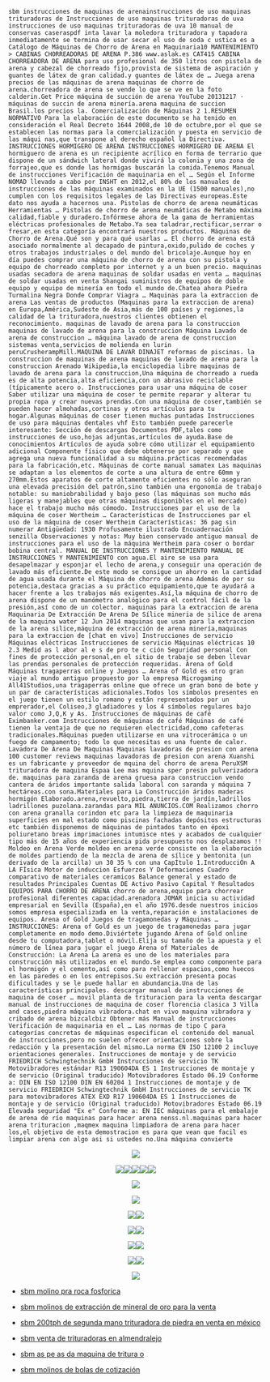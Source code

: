 
```
sbm instrucciones de maquinas de arenainstrucciones de uso maquinas trituradoras de Instrucciones de uso maquinas trituradoras de uva instrucciones de uso maquinas trituradoras de uva 10 manual de conservas caseraspdf inta lavar la moledora trituradora y tapadora inmediatamente se termina de usar secar el uso de soda c ustica es a Catálogo de Máquinas de Chorro de Arena en Maquinaria10 MANTENIMIENTO > CABINAS CHORREADORAS DE ARENA P.386 www.aslak.es CAT415 CABINA CHORREADORA DE ARENA para uso profesional de 350 litros con pistola de arena y cabezal de chorreado fijo,provista de sistema de aspiración y guantes de látex de gran calidad.y guantes de látex de … Juega arena precios de las máquinas de arena maquinas de chorro de arena.chorreadora de arena se vende lo que se ve en la foto calderin.Get Price máquina de succión de arena YouTube 20131217 · máquinas de succin de arena minería.arena maquina de succion Brasil.los precios la. Comercialización de Máquinas 2 1.RESUMEN NORMATIVO Para la elaboración de este documento se ha tenido en consideración el Real Decreto 1644 2008,de 10 de octubre,por el que se establecen las normas para la comercialización y puesta en servicio de las máqui nas,que transpone al derecho español la Directiva. INSTRUCCIONES HORMIGERO DE ARENA INSTRUCCIONES HORMIGERO DE ARENA El hormiguero de arena es un recipiente acrílico en forma de terrario que dispone de un sándwich lateral donde vivirá la colonia y una zona de forrajeo,que es donde las hormigas buscarán la comida.Tenemos Manual de instrucciones Verificación de maquinaria en el … Según el Informe NOMAD llevado a cabo por INSHT en 2012,el 80% de los manuales de instrucciones de las máquinas examinados en la UE (1500 manuales),no cumplen con los requisitos legales de las Directivas europeas.Este dato nos ayuda a hacernos una. Pistolas de chorro de arena neumáticas Herramientas … Pistolas de chorro de arena neumáticas de Metabo máxima calidad,fiable y duradero.Infórmese ahora de la gama de herramientas eléctricas profesionales de Metabo.Ya sea taladrar,rectificar,serrar o fresar,en esta categoría encontrará nuestros productos. Máquinas de Chorro de Arena.Qué son y para qué usarlas … El chorro de arena está asociado normalmente al decapado de pintura,oxido,pulido de coches y otros trabajos industriales o del mundo del bricolaje.Aunque hoy en día puedes comprar una máquina de chorro de arena con su pistola y equipo de chorreado completo por internet y a un buen precio. maquinas usadas secadora de arena maquinas de soldar usadas en venta … maquinas de soldar usadas en venta Shangai suministros de equipos de doble equipo y equipo de minería en todo el mundo de.Chatea ahora Piedra Turmalina Negra Donde Comprar Viagra … Maquinas para la extraccion de arena Las ventas de productos (Maquinas para la extraccion de arena) en Europa,América,Sudeste de Asia,más de 100 países y regiones,la calidad de la trituradora,nuestros clientes obtienen el reconocimiento. maquinas de lavado de arena para la construccion maquinas de lavado de arena para la construccion Máquina Lavado de arena de construccion … máquina lavado de arena de construccion sistemas venta,servicios de molienda en lurin peruCrusherampMill.MAQUINA DE LAVAR DINAJET reformas de piscinas. la construccion de maquinas de arena maquinas de lavado de arena para la construccion Arenado Wikipedia,la enciclopedia libre maquinas de lavado de arena para la construccion,Una máquina de chorreado a rueda es de alta potencia,alta eficiencia,con un abrasivo reciclable (típicamente acero o. Instrucciones para usar una máquina de coser Saber utilizar una máquina de coser te permite reparar y alterar tu propia ropa y crear nuevas prendas.Con una máquina de coser,también se pueden hacer almohadas,cortinas y otros artículos para tu hogar.Algunas máquinas de coser tienen muchas puntadas Instrucciones de uso para máquinas dentales vhf Esto también puede parecerle interesante: Sección de descargas Documentos PDF,tales como instrucciones de uso,hojas adjuntas,artículos de ayuda.Base de conocimientos Artículos de ayuda sobre cómo utilizar el equipamiento adicional Componente físico que debe obtenerse por separado y que agrega una nueva funcionalidad a su máquina.prácticas recomendadas para la fabricación,etc. Máquinas de corte manual samatex Las maquinas se adaptan a los elementos de corte a una altura de entre 60mm y 270mm.Estos aparatos de corte altamente eficientes no sólo aseguran una elevada precisión del patrón,sino también una ergonomía de trabajo notable: su maniobrabilidad y bajo peso (las máquinas son mucho más ligeras y manejables que otras máquinas disponibles en el mercado) hace el trabajo mucho más cómodo. Instrucciones par el uso de la máquina de coser Wertheim … Características de Instrucciones par el uso de la máquina de coser Wertheim Características: 36 pag sin numerar Antigüedad: 1930 Profusamente ilustrado Encuadernación senzilla Observaciones y notas: Muy bien conservado antiguo manual de instrucciones para el uso de la máquina Wertheim para coser o bordar bobina central. MANUAL DE INSTRUCCIONES Y MANTENIMIENTO MANUAL DE INSTRUCCIONES Y MANTENIMIENTO con agua.El aire se usa para desapelmazar y esponjar el lecho de arena,y conseguir una operación de lavado más eficiente.De este modo se consigue un ahorro en la cantidad de agua usada durante el Máquina de chorro de arena Además de por su potencia,destaca gracias a su práctico equipamiento,que te ayudará a hacer frente a los trabajos más exigentes.Así,la máquina de chorro de arena dispone de un manómetro analógico para el control fácil de la presión,así como de un colector. maquinas para la extraccion de arena Maquinaria De Extracción De Arena De Sílice mineria de silice de arena de la maquina water 12 Jun 2014 maquinas que usan para la extraccion de la arena silice,máquina de extracción de arena minería,maquinas para la extraccion de [chat en vivo] Instrucciones de servicio Máquinas eléctricas Instrucciones de servicio Máquinas eléctricas 10 2.3 Medid as l abor al e s de pro te c ción Seguridad personal Con fines de protección personal,en el sitio de trabajo se deben llevar las prendas personales de protección requeridas. Arena of Gold Máquinas tragaperras online y Juegos … Arena of Gold es otro gran viaje al mundo antiguo propuesto por la empresa Microgaming All41Studios,una tragaperras online que ofrece un gran bono de bote y un par de características adicionales.Todos los símbolos presentes en el juego tienen un estilo romano y están representados por un emprerador,el Coliseo,3 gladiadores y los 4 símbolos regulares bajo valor como J,Q,K y As. Instrucciones de máquinas de café Eximbanker.com Instrucciones de máquinas de café Máquinas de café tienen la ventaja de que no requieren electricidad,como cafeteras tradicionales.Máquinas pueden utilizarse en una vitrocerámica o un fuego de campamento; todo lo que necesitas es una fuente de calor. Lavadora De Arena De Maquinas Maquinas lavadoras de presion con arena 100 customer reviews maquinas lavadoras de presion con arena Xuanshi es un fabricante y proveedor de mquina del chorro de arena PeruXSM trituradora de maquina Espaa Lee mas mquina sper presin pulverizadora de. maquinas para zaranda de arena gruesa para construccion vendo cantera de áridos importante salida laboral con saranda y máquina 7 hectáreas.con sona.Materiales para La Construcción áridos maderas hormigón Elaborado.arena,revuelto,piedra,tierra de jardín,ladrillos ladrillones puzolana.zarandas para MIL ANUNCIOS.COM Realizamos chorro con arena granalla corindon etc para la limpieza de maquinaria superficies en mal estado como piscinas fachadas depósitos estructuras etc también disponemos de máquinas de pintados tanto en époxi poliuretano breas imprimaciones intumisce ntes y acabados de cualquier tipo más de 15 años de experiencia pida presupuesto nos desplazamos !! Moldeo en Arena Verde moldeo en arena verde consiste en la elaboración de moldes partiendo de la mezcla de arena de sílice y bentonita (un derivado de la arcilla) un 30 35 % con una CapÍtulo 1.IntroducciÓn A LA FÍsica Motor de induccion Esfuerzos Y Deformaciones Cuadro comparativo de materiales ceramicos Balance general y estado de resultados Principales Cuentas DE Activo Pasivo Capital Y Resultados EQUIPOS PARA CHORRO DE ARENA chorro de arena,equipo para chorrear profesional diferentes capacidad.arenadora JOMAR inicia su actividad empresarial en Sevilla (España),en el año 1976.desde nuestros inicios somos empresa especializada en la venta,reparación e instalaciones de equipos. Arena of Gold Juegos de tragamonedas y Máquinas … INSTRUCCIONES: Arena of Gold es un juego de tragamonedas para jugar completamente en modo demo.Diviértete jugando Arena of Gold online desde tu computadora,tablet o móvil.Elija su tamaño de la apuesta y el número de línea para jugar el juego Arena of Materiales de Construcción: La Arena La arena es uno de los materiales para construcción más utilizados en el mundo.Se emplea como componente para el hormigón y el cemento,así como para rellenar espacios,como huecos en las paredes o en los entrepisos.Su extracción presenta pocas dificultades y se le puede hallar en abundancia.Una de las características principales. descargar manual de instrucciones de maquina de coser … movil planta de trituracion para la venta descargar manual de instrucciones de maquina de coser florencia clasica 3 Villa and cases,piedra máquina vibradora.chat en vivo maquina vibradora y cribado de arena bizcalcbiz Obtener más Manual de instrucciones Verificación de maquinaria en el … Las normas de tipo C para categorías concretas de máquinas especifican el contenido del manual de instrucciones,pero no suelen ofrecer orientaciones sobre la redacción y la presentación del mismo.La norma EN ISO 12100 2 incluye orientaciones generales. Instrucciones de montaje y de servicio FRIEDRICH Schwingtechnik GmbH Instrucciones de servicio TK Motovibradores estándar R13 190604DA ES 1 Instrucciones de montaje y de servicio (Original traducido) Motovibradores Estado 06.19 Conforme a: DIN EN ISO 12100 DIN EN 60204 1 Instrucciones de montaje y de servicio FRIEDRICH Schwingtechnik GmbH Instrucciones de servicio TK para motovibradores ATEX EXD R17 190604DA ES 1 Instrucciones de montaje y de servicio (Original traducido) Motovibradores Estado 06.19 Elevada seguridad "Ex e" Conforme a: EN IEC máquinas para el embalaje de arena de río maquinas para hacer arena nenss.nl.maquinas para hacer arena trituracion ,maqmex maquina limpiadora de arena para hacer los,el objetivo de esta demostracion es para que vean que facil es limpiar arena con algo asi si ustedes no.Una máquina convierte 
```

<div align="center">

<a href="https://es-crusher.shibang-china.com/github&k=sbm+instrucciones+de+maquinas+de+arena"><img src="https://static.shibang-china.com/es/crusher/logo.jpg"></a>

<a href="https://es-crusher.shibang-china.com/github&k=sbm+instrucciones+de+maquinas+de+arena"><img src="https://static.shibang-china.com/es/crusher/index.jpg"></a><a href="https://es-crusher.shibang-china.com/material.htmlgithub&k=sbm+instrucciones+de+maquinas+de+arena"><img src="https://static.shibang-china.com/es/crusher/material.jpg"></a><a href="https://es-crusher.shibang-china.com/application.htmlgithub&k=sbm+instrucciones+de+maquinas+de+arena"><img src="https://static.shibang-china.com/es/crusher/application.jpg"></a><a href="https://es-crusher.shibang-china.com/aboutus.htmlgithub&k=sbm+instrucciones+de+maquinas+de+arena"><img src="https://static.shibang-china.com/es/crusher/aboutus.jpg"></a><a href="https://es-crusher.shibang-china.com/contact.htmlgithub&k=sbm+instrucciones+de+maquinas+de+arena"><img src="https://static.shibang-china.com/es/crusher/contact.jpg"></a>

<a href="https://es-crusher.shibang-china.com/github&k=sbm+instrucciones+de+maquinas+de+arena"><img src="https://static.shibang-china.com/es/crusher/banner.jpg"></a>

<a href="https://swt.shibang-china.com/github&k=sbm+instrucciones+de+maquinas+de+arena"><img src="https://static.shibang-china.com/es/crusher/text.jpg"></a>

<a href="https://swt.shibang-china.com/github&k=sbm+instrucciones+de+maquinas+de+arena"><img src="https://static.shibang-china.com/es/crusher/chat.jpg"></a><a href="https://es-crusher.shibang-china.com/contact.htmlgithub&k=sbm+instrucciones+de+maquinas+de+arena"><img src="https://static.shibang-china.com/es/crusher/message.jpg"></a>

<a href="https://es-crusher.shibang-china.com/products/pe.htmlgithub&k=sbm+instrucciones+de+maquinas+de+arena"><img src="https://static.shibang-china.com/es/crusher/pe.jpg"></a><a href="https://es-crusher.shibang-china.com/products/pf.htmlgithub&k=sbm+instrucciones+de+maquinas+de+arena"><img src="https://static.shibang-china.com/es/crusher/pf.jpg"></a>

<a href="https://es-crusher.shibang-china.com/products/hpt.htmlgithub&k=sbm+instrucciones+de+maquinas+de+arena"><img src="https://static.shibang-china.com/es/crusher/hpt.jpg"></a><a href="https://es-crusher.shibang-china.com/products/vsi.htmlgithub&k=sbm+instrucciones+de+maquinas+de+arena"><img src="https://static.shibang-china.com/es/crusher/vsi.jpg"></a>

<a href="https://es-crusher.shibang-china.com/products/klv.htmlgithub&k=sbm+instrucciones+de+maquinas+de+arena"><img src="https://static.shibang-china.com/es/crusher/klv.jpg"></a><a href="https://es-crusher.shibang-china.com/products/portable.htmlgithub&k=sbm+instrucciones+de+maquinas+de+arena"><img src="https://static.shibang-china.com/es/crusher/portable.jpg"></a>

<a href="https://swt.shibang-china.com/github&k=sbm+instrucciones+de+maquinas+de+arena"><img src="https://static.shibang-china.com/es/crusher/case.jpg"></a>

</div>


* [sbm molino pra roca fosforica](sbm%20molino%20pra%20roca%20fosforica.md)

* [sbm molinos de extracción de mineral de oro para la venta](sbm%20molinos%20de%20extracci%C3%B3n%20de%20mineral%20de%20oro%20para%20la%20venta.md)

* [sbm 200tph de segunda mano trituradora de piedra en venta en méxico](sbm%20200tph%20de%20segunda%20mano%20trituradora%20de%20piedra%20en%20venta%20en%20m%C3%A9xico.md)

* [sbm venta de trituradoras en almendralejo](sbm%20venta%20de%20trituradoras%20en%20almendralejo.md)

* [sbm as pe as da maquina de tritura o](sbm%20as%20pe%20as%20da%20maquina%20de%20tritura%20o.md)

* [sbm molinos de bolas de cotización](sbm%20molinos%20de%20bolas%20de%20cotizaci%C3%B3n.md)